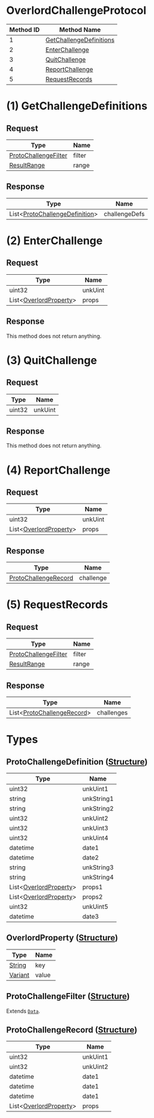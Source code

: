 # OverlordChallengeProtocol

| Method ID | Method Name |
|-----------|-------------|
| 1 | [GetChallengeDefinitions](#1-getchallengedefinitions) |
| 2 | [EnterChallenge](#2-enterchallenge) |
| 3 | [QuitChallenge](#3-quitchallenge) |
| 4 | [ReportChallenge](#4-reportchallenge) |
| 5 | [RequestRecords](#5-requestrecords) |

# (1) GetChallengeDefinitions
## Request
| Type | Name |
|------|------|
| [ProtoChallengeFilter](#protochallengefilter-structure) | filter |
| [ResultRange](https://github.com/kinnay/NintendoClients/wiki/NEX-Common-Types#resultrange-structure) | range |

## Response
| Type | Name |
|------|------|
| List<[ProtoChallengeDefinition](#protochallengedefinition-structure)> | challengeDefs |

# (2) EnterChallenge
## Request
| Type | Name |
|------|------|
| uint32 | unkUint |
| List<[OverlordProperty](#overlordproperty-structure)> | props |

## Response
This method does not return anything.

# (3) QuitChallenge
## Request
| Type | Name |
|------|------|
| uint32 | unkUint |

## Response
This method does not return anything.

# (4) ReportChallenge
## Request
| Type | Name |
|------|------|
| uint32 | unkUint |
| List<[OverlordProperty](#overlordproperty-structure)> | props |

## Response
| Type | Name |
|------|------|
| [ProtoChallengeRecord](#protochallengerecord-structure) | challenge |

# (5) RequestRecords
## Request
| Type | Name |
|------|------|
| [ProtoChallengeFilter](#protochallengefilter-structure) | filter |
| [ResultRange](https://github.com/kinnay/NintendoClients/wiki/NEX-Common-Types#resultrange-structure) | range |

## Response
| Type | Name |
|------|------|
| List<[ProtoChallengeRecord](#protochallengerecord-structure)> | challenges |

# Types

## ProtoChallengeDefinition ([Structure](https://github.com/kinnay/NintendoClients/wiki/NEX-Common-Types#structure))

| Type | Name |
|------|------|
| uint32 | unkUint1 |
| string | unkString1 |
| string | unkString2 |
| uint32 | unkUint2 |
| uint32 | unkUint3 |
| uint32 | unkUint4 |
| datetime | date1 |
| datetime | date2 |
| string | unkString3 |
| string | unkString4 |
| List<[OverlordProperty](#overlordproperty-structure)> | props1 |
| List<[OverlordProperty](#overlordproperty-structure)> | props2 |
| uint32 | unkUint5 |
| datetime | date3 |

## OverlordProperty ([Structure](https://github.com/kinnay/NintendoClients/wiki/NEX-Common-Types#structure))

| Type                                                                               | Name  |
| ---------------------------------------------------------------------------------- | ----- |
| [String](https://github.com/kinnay/NintendoClients/wiki/NEX-Common-Types#string)   | key   |
| [Variant](https://github.com/kinnay/NintendoClients/wiki/NEX-Common-Types#variant) | value |

## ProtoChallengeFilter ([Structure](https://github.com/kinnay/NintendoClients/wiki/NEX-Common-Types#structure))
Extends [`Data`](https://github.com/kinnay/NintendoClients/wiki/NEX-Common-Types#data-structure).

## ProtoChallengeRecord ([Structure](https://github.com/kinnay/NintendoClients/wiki/NEX-Common-Types#structure))

| Type | Name |
|------|------|
| uint32 | unkUint1 |
| uint32 | unkUint2 |
| datetime | date1 |
| datetime | date1 |
| datetime | date1 |
| List<[OverlordProperty](#overlordproperty-structure)> | props |
